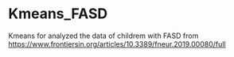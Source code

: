 # Kmeans_FASD
Kmeans for analyzed the data of childrem with FASD from https://www.frontiersin.org/articles/10.3389/fneur.2019.00080/full
